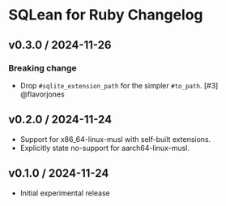 # SQLean for Ruby Changelog

## v0.3.0 / 2024-11-26

### Breaking change

- Drop `#sqlite_extension_path` for the simpler `#to_path`. [#3] @flavorjones


## v0.2.0 / 2024-11-24

- Support for x86_64-linux-musl with self-built extensions.
- Explicitly state no-support for aarch64-linux-musl.


## v0.1.0 / 2024-11-24

- Initial experimental release
